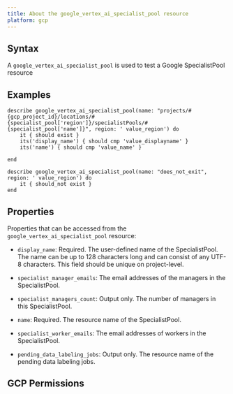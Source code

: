```yaml
---
title: About the google_vertex_ai_specialist_pool resource
platform: gcp
---
```


## Syntax
A `google_vertex_ai_specialist_pool` is used to test a Google SpecialistPool resource

## Examples
```
describe google_vertex_ai_specialist_pool(name: "projects/#{gcp_project_id}/locations/#{specialist_pool['region']}/specialistPools/#{specialist_pool['name']}", region: ' value_region') do
	it { should exist }
	its('display_name') { should cmp 'value_displayname' }
	its('name') { should cmp 'value_name' }

end

describe google_vertex_ai_specialist_pool(name: "does_not_exit", region: ' value_region') do
	it { should_not exist }
end
```

## Properties
Properties that can be accessed from the `google_vertex_ai_specialist_pool` resource:


  * `display_name`: Required. The user-defined name of the SpecialistPool. The name can be up to 128 characters long and can consist of any UTF-8 characters. This field should be unique on project-level.

  * `specialist_manager_emails`: The email addresses of the managers in the SpecialistPool.

  * `specialist_managers_count`: Output only. The number of managers in this SpecialistPool.

  * `name`: Required. The resource name of the SpecialistPool.

  * `specialist_worker_emails`: The email addresses of workers in the SpecialistPool.

  * `pending_data_labeling_jobs`: Output only. The resource name of the pending data labeling jobs.


## GCP Permissions
